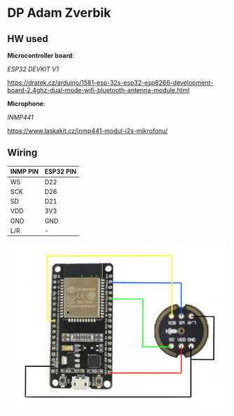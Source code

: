 # DP Adam Zverbik

## HW used

__Microcontroller board__:

_ESP32 DEVKIT V1_

https://dratek.cz/arduino/1581-esp-32s-esp32-esp8266-development-board-2.4ghz-dual-mode-wifi-bluetooth-antenna-module.html

__Microphone__:

_INMP441_

https://www.laskakit.cz/inmp441-modul-i2s-mikrofonu/

## Wiring

|INMP PIN   | ESP32 PIN
|-----------|-----------
|WS         | D22
|SCK        | D26
|SD         | D21
|VDD        | 3V3
|GND        | GND
|L/R        | -

<img src="./wiring.png" width=600 alt="Wiring">